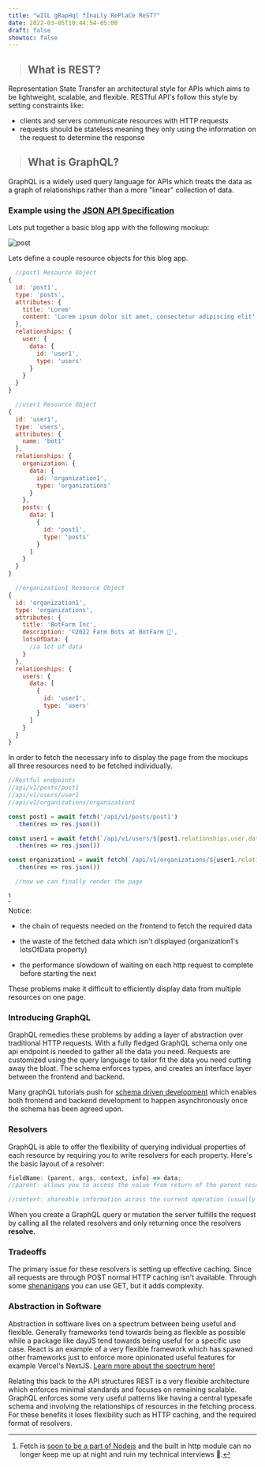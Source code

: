 ```yaml
---
title: "wIlL gRapHql fInaLly RePlaCe ReST?"
date: 2022-03-05T10:44:54-05:00
draft: false
showtoc: false
---
```


> ## What is REST?
Representation State Transfer an architectural style for APIs which aims to be lightweight, scalable, and flexible. RESTful API's follow this style by setting constraints like:
* clients and servers communicate resources with HTTP requests
* requests should be stateless meaning they only using the information on the request to determine the response
> ## What is GraphQL?
GraphQL is a widely used query language for APIs which treats the data as a graph of relationships rather than a more "linear" collection of data. 

### Example using the [JSON API Specification](https://jsonapi.org/)
Lets put together a basic blog app with the following mockup:

![post](https://climapp.nyc3.digitaloceanspaces.com/OtherImages/post.jpg)


Lets define a couple resource objects for this blog app. 
```js
  //post1 Resource Object
{
  id: 'post1',
  type: 'posts',
  attributes: {
    title: 'Lorem'
    content: 'Lorem ipsum dolor sit amet, consectetur adipiscing elit'
  },
  relationships: {
    user: {
      data: {
        id: 'user1',
        type: 'users'
      }
    }
  }
}

  //user1 Resource Object
{
  id: 'user1',
  type: 'users',
  attributes: {
    name: 'bot1'
  },
  relationships: {
    organization: {
      data: {
        id: 'organization1',
        type: 'organizations'
      }
    },
    posts: {
      data: [
        {
          id: 'post1',
          type: 'posts'
        }
      ]
    }
  }
}

  //organization1 Resource Object
{
  id: 'organization1',
  type: 'organizations',
  attributes: {
    title: 'BotFarm Inc',
    description: '©2022 Farm Bots at BotFarm 🤠',
    lotsOfData: {
      //a lot of data
    }
  },
  relationships: {
    users: {
      data: [
        {
          id: 'user1',
          type: 'users'
        }
      ]
    }
  }
}
```
In order to fetch the necessary info to display the page from the mockups all three resources need to be fetched individually.

```ts
//Restful endpoints
//api/v1/posts/post1
//api/v1/users/user1
//api/v1/organizations/organization1

const post1 = await fetch('/api/v1/posts/post1')
  .then(res => res.json())

const user1 = await fetch(`/api/v1/users/${post1.relationships.user.data.id}`)
  .then(res => res.json())

const organization1 = await fetch(`/api/v1/organizations/${user1.relationships.organization.data.id}`)
  .then(res => res.json())

  //now we can finally render the page
```
[^1]

Notice:
* the chain of requests needed on the frontend to fetch the required data 
  
* the waste of the fetched data which isn't displayed (organization1's lotsOfData property)

* the performance slowdown of waiting on each http request to complete before starting the next

These problems make it difficult to efficiently display data from multiple resources on one page.

### Introducing GraphQL
GraphQL remedies these problems by adding a layer of abstraction over traditional HTTP requests. With a fully fledged GraphQL schema only one api endpoint is needed to gather all the data you need. Requests are customized using the query language to tailor fit the data you need cutting away the bloat. The schema enforces types, and creates an interface layer between the frontend and backend.

Many graphQL tutorials push for [schema driven development](https://blog.logrocket.com/code-first-vs-schema-first-development-graphql/) which enables both frontend and backend development to happen asynchronously once the schema has been agreed upon. 

### Resolvers
GraphQL is able to offer the flexibility of querying individual properties of each resource by requiring you to write resolvers for each property. Here's the basic layout of a resolver:

```js
fieldName: (parent, args, context, info) => data;
//parent: allows you to access the value from return of the parent resources resolver

//context: shareable information across the current operation (usually authentication for reads and writes)
```

When you create a GraphQL query or mutation the server fulfills the request by calling all the related resolvers and only returning once the resolvers **resolve.** 

### Tradeoffs
 
 The primary issue for these resolvers is setting up effective caching. Since all requests are through POST normal HTTP caching isn't available. Through some [shenanigans](https://blog.logrocket.com/http-caching-graphql/) you can use GET, but it adds complexity. 

### Abstraction in Software

Abstraction in software lives on a spectrum between being useful and flexible. Generally frameworks tend towards being as flexible as possible while a package like dayJS tend towards being useful for a specific use case. React is an example of a very flexible framework which has spawned other frameworks just to enforce more opinionated useful features for example Vercel's NextJS. [Learn more about the spectrum here!](https://youtu.be/mVVNJKv9esE)

Relating this back to the API structures REST is a very flexible architecture which enforces minimal standards and focuses on remaining scalable. GraphQL enforces some very useful patterns like having a central typesafe schema and involving the relationships of resources in the fetching process. For these benefits it loses flexibility such as HTTP caching, and the required format of resolvers.


[^1]: Fetch is [soon to be a part of Nodejs](https://news.ycombinator.com/item?id=30161626) and the built in http module can no longer keep me up at night and ruin my technical interviews 🙏.